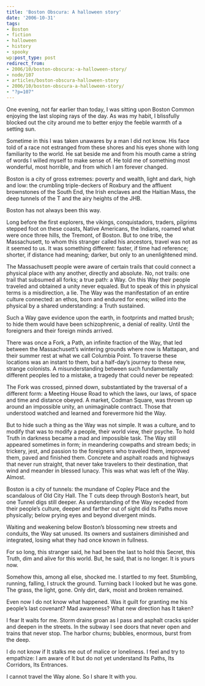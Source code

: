 ```yaml
---
title: 'Boston Obscura: A halloween story'
date: '2006-10-31'
tags:
- Boston
- fiction
- halloween
- history
- spooky
wp:post_type: post
redirect_from:
- 2006/10/boston-obscura:-a-halloween-story/
- node/107
- articles/boston-obscura-halloween-story
- 2006/10/boston-obscura-a-halloween-story/
- "?p=107"
---
```


One evening, not far earlier than today, I was sitting upon Boston Common enjoying the last sloping rays of the day. As was my habit, I blissfully blocked out the city around me to better enjoy the feeble warmth of a setting sun.

Sometime in this I was taken unawares by a man I did not know. His face told of a race not estranged from these shores and his eyes shone with long familiarity to the world. He sat beside me and from his mouth came a string of words I willed myself to make sense of. He told me of something most wonderful, most horrible, and from which I am forever changed.

Boston is a city of gross extremes: poverty and wealth, light and dark, high and low: the crumbling triple-deckers of Roxbury and the affluent brownstones of the South End, the Irish enclaves and the Haitian Mass, the deep tunnels of the T and the airy heights of the JHB.

Boston has not always been this way.

Long before the first explorers, the vikings, conquistadors, traders, pilgrims stepped foot on these coasts, Native Americans, the Indians, roamed what were once three hills, the Tremont, of Boston. But to one tribe, the Massachusett, to whom this stranger called his ancestors, travel was not as it seemed to us. It was something different: faster, if time had reference; shorter, if distance had meaning; darker, but only to an unenlightened mind.

The Massachusett people were aware of certain trails that could connect a physical place with any another, directly and absolute. No, not trails: one trail that subsumed all forks; a true path: a Way. On this Way their people traveled and obtained a unity never equaled. But to speak of this in physical terms is a misdirection, a lie. The Way was the manifestation of an entire culture connected: an ethos, born and endured for eons; willed into the physical by a shared understanding: a Truth sustained.

Such a Way gave evidence upon the earth, in footprints and matted brush; to hide them would have been schizophrenic, a denial of reality. Until the foreigners and their foreign minds arrived.

There was once a Fork, a Path, an infinite fraction of the Way, that led between the Massachusett’s wintering grounds where now is Mattapan, and their summer rest at what we call Columbia Point. To traverse these locations was an instant to them, but a half-day’s journey to these new, strange colonists. A misunderstanding between such fundamentally different peoples led to a mistake, a tragedy that could never be repeated:

The Fork was crossed, pinned down, substantiated by the traversal of a different form: a Meeting House Road to which the laws, our laws, of space and time and distance obeyed. A market, Codman Square, was thrown up around an impossible unity, an unimaginable contract. Those that understood watched and learned and forevermore hid the Way.

But to hide such a thing as the Way was not simple. It was a culture, and to modify that was to modify a people, their world view, their psyche. To hold Truth in darkness became a mad and impossible task. The Way still appeared sometimes in form; in meandering cowpaths and stream beds; in trickery, jest, and passion to the foreigners who traveled them, improved them, paved and finished them. Concrete and asphalt roads and highways that never run straight, that never take travelers to their destination, that wind and meander in blessed lunacy. This was what was left of the Way. Almost.

Boston is a city of tunnels: the mundane of Copley Place and the scandalous of Old City Hall. The T cuts deep through Boston’s heart, but one Tunnel digs still deeper. As understanding of the Way receded from their people’s culture, deeper and farther out of sight did its Paths move physically; below prying eyes and beyond divergent minds.

Waiting and weakening below Boston’s blossoming new streets and conduits, the Way sat unused. Its owners and sustainers diminished and integrated, losing what they had once known in fullness.

For so long, this stranger said, he had been the last to hold this Secret, this Truth, dim and alive for this world. But, he said, that is no longer. It is yours now.

Somehow this, among all else, shocked me. I startled to my feet. Stumbling, running, falling, I struck the ground. Turning back I looked but he was gone. The grass, the light, gone. Only dirt, dark, moist and broken remained.

Even now I do not know what happened. Was it guilt for granting me his people’s last covenant? Mad awareness? What new direction has It taken?

I fear It waits for me. Storm drains groan as I pass and asphalt cracks spider and deepen in the streets. In the subway I see doors that never open and trains that never stop. The harbor churns; bubbles, enormous, burst from the deep.

I do not know if It stalks me out of malice or loneliness. I feel and try to empathize: I am aware of It but do not yet understand Its Paths, Its Corridors, Its Entrances.

I cannot travel the Way alone. So I share It with you.
